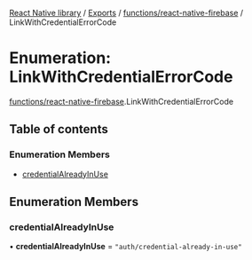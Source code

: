 [React Native library](../index.md) / [Exports](../modules.md) / [functions/react-native-firebase](../modules/functions_react_native_firebase.md) / LinkWithCredentialErrorCode

# Enumeration: LinkWithCredentialErrorCode

[functions/react-native-firebase](../modules/functions_react_native_firebase.md).LinkWithCredentialErrorCode

## Table of contents

### Enumeration Members

- [credentialAlreadyInUse](functions_react_native_firebase.LinkWithCredentialErrorCode.md#credentialalreadyinuse)

## Enumeration Members

### credentialAlreadyInUse

• **credentialAlreadyInUse** = ``"auth/credential-already-in-use"``
